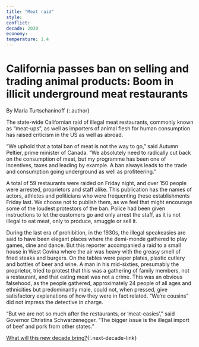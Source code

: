 ```yaml
---
title: "Meat raid"
style: 
conflict: 
decade: 2030
economy: 
temperature: 1.4
---
```


# California passes ban on selling and trading animal products: Boom in illicit underground meat restaurants

By Maria Turtschaninoff
{:.author}

The state-wide Californian raid of illegal meat restaurants, commonly known as “meat-ups”, as well as importers of animal flesh for human consumption has raised criticism in the US as well as abroad.

“We uphold that a total ban of meat is not the way to go,” said Autumn Peltier, prime minister of Canada. “We absolutely need to radically cut back on the consumption of meat, but my programme has been one of incentives, taxes and leading by example. A ban always leads to the trade and consumption going underground as well as profiteering.”

A total of 59 restaurants were raided on Friday night, and over 150 people were arrested, proprietors and staff alike. This publication has the names of actors, athletes and politicians who were frequenting these establishments Friday last. We choose not to publish them, as we feel that might encourage some of the loudest protestors of the ban. Police had been given instructions to let the customers go and only arrest the staff, as it is not illegal to eat meat, only to produce, smuggle or sell it.

During the last era of prohibition, in the 1930s, the illegal speakeasies are said to have been elegant places where the demi-monde gathered to play games, dine and dance. But this reporter accompanied a raid to a small house in West Covina where the air was heavy with the greasy smell of fried steaks and burgers. On the tables were paper plates, plastic cutlery and bottles of beer and wine. A man in his mid-sixties, presumably the proprietor, tried to protest that this was a gathering of family members, not a restaurant, and that eating meat was not a crime. This was an obvious falsehood, as the people gathered, approximately 24 people of all ages and ethnicities but predominantly male, could not, when pressed, give satisfactory explanations of how they were in fact related. “We’re cousins” did not impress the detective in charge.

“But we are not so much after the restaurants, or ‘meat-easies’,” said Governor Christina Schwarzenegger. “The bigger issue is the illegal import of beef and pork from other states.”

[What will this new decade bring?](chapter_easier-climate-conference.html){:.next-decade-link}
